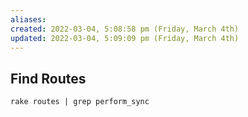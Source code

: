 ```yaml
---
aliases: 
created: 2022-03-04, 5:08:58 pm (Friday, March 4th)
updated: 2022-03-04, 5:09:09 pm (Friday, March 4th)
---
```

## Find Routes
`rake routes | grep perform_sync`
